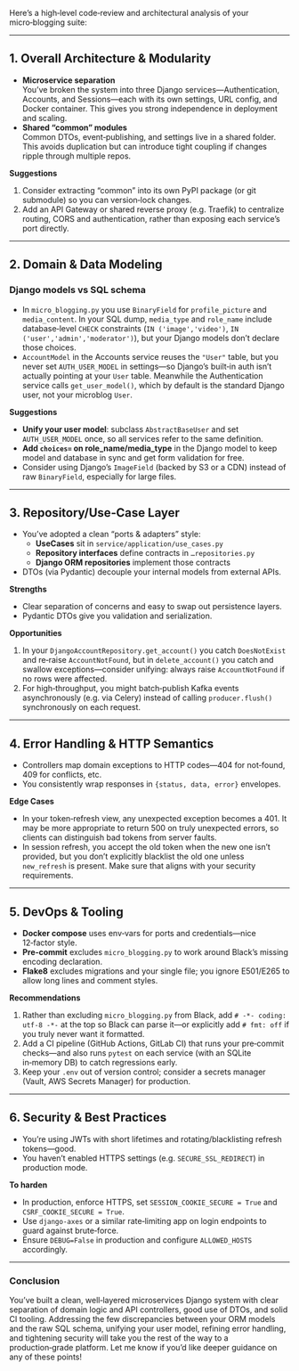 Here’s a high‑level code‑review and architectural analysis of your micro‑blogging suite:

---

## 1. Overall Architecture & Modularity

- **Microservice separation**  
  You’ve broken the system into three Django services—Authentication, Accounts, and Sessions—each with its own settings, URL config, and Docker container. This gives you strong independence in deployment and scaling.  
- **Shared “common” modules**  
  Common DTOs, event‑publishing, and settings live in a shared folder. This avoids duplication but can introduce tight coupling if changes ripple through multiple repos.  

**Suggestions**  
1. Consider extracting “common” into its own PyPI package (or git submodule) so you can version‑lock changes.  
2. Add an API Gateway or shared reverse proxy (e.g. Traefik) to centralize routing, CORS and authentication, rather than exposing each service’s port directly.

---

## 2. Domain & Data Modeling

### Django models vs SQL schema

- In `micro_blogging.py` you use `BinaryField` for `profile_picture` and `media_content`. In your SQL dump, `media_type` and `role_name` include database‐level `CHECK` constraints (`IN ('image','video')`, `IN ('user','admin','moderator')`), but your Django models don’t declare those choices.  
- `AccountModel` in the Accounts service reuses the `"User"` table, but you never set `AUTH_USER_MODEL` in settings—so Django’s built‑in auth isn’t actually pointing at your `User` table. Meanwhile the Authentication service calls `get_user_model()`, which by default is the standard Django user, not your microblog `User`.  

**Suggestions**  
- **Unify your user model**: subclass `AbstractBaseUser` and set `AUTH_USER_MODEL` once, so all services refer to the same definition.  
- **Add `choices=` on role_name/media_type** in the Django model to keep model and database in sync and get form validation for free.  
- Consider using Django’s `ImageField` (backed by S3 or a CDN) instead of raw `BinaryField`, especially for large files.

---

## 3. Repository/Use‑Case Layer

- You’ve adopted a clean “ports & adapters” style:  
  - **UseCases** sit in `service/application/use_cases.py`  
  - **Repository interfaces** define contracts in `…repositories.py`  
  - **Django ORM repositories** implement those contracts  
- DTOs (via Pydantic) decouple your internal models from external APIs.

**Strengths**  
- Clear separation of concerns and easy to swap out persistence layers.  
- Pydantic DTOs give you validation and serialization.

**Opportunities**  
1. In your `DjangoAccountRepository.get_account()` you catch `DoesNotExist` and re‑raise `AccountNotFound`, but in `delete_account()` you catch and swallow exceptions—consider unifying: always raise `AccountNotFound` if no rows were affected.  
2. For high‑throughput, you might batch‐publish Kafka events asynchronously (e.g. via Celery) instead of calling `producer.flush()` synchronously on each request.

---

## 4. Error Handling & HTTP Semantics

- Controllers map domain exceptions to HTTP codes—404 for not‑found, 409 for conflicts, etc.  
- You consistently wrap responses in `{status, data, error}` envelopes.

**Edge Cases**  
- In your token‐refresh view, any unexpected exception becomes a 401. It may be more appropriate to return 500 on truly unexpected errors, so clients can distinguish bad tokens from server faults.  
- In session refresh, you accept the old token when the new one isn’t provided, but you don’t explicitly blacklist the old one unless `new_refresh` is present. Make sure that aligns with your security requirements.

---

## 5. DevOps & Tooling

- **Docker compose** uses env‑vars for ports and credentials—nice 12‑factor style.  
- **Pre‑commit** excludes `micro_blogging.py` to work around Black’s missing encoding declaration.  
- **Flake8** excludes migrations and your single file; you ignore E501/E265 to allow long lines and comment styles.

**Recommendations**  
1. Rather than excluding `micro_blogging.py` from Black, add `# -*- coding: utf-8 -*-` at the top so Black can parse it—or explicitly add `# fmt: off` if you truly never want it formatted.  
2. Add a CI pipeline (GitHub Actions, GitLab CI) that runs your pre‑commit checks—and also runs `pytest` on each service (with an SQLite in‑memory DB) to catch regressions early.  
3. Keep your `.env` out of version control; consider a secrets manager (Vault, AWS Secrets Manager) for production.

---

## 6. Security & Best Practices

- You’re using JWTs with short lifetimes and rotating/blacklisting refresh tokens—good.  
- You haven’t enabled HTTPS settings (e.g. `SECURE_SSL_REDIRECT`) in production mode.  

**To harden**  
- In production, enforce HTTPS, set `SESSION_COOKIE_SECURE = True` and `CSRF_COOKIE_SECURE = True`.  
- Use `django‑axes` or a similar rate‑limiting app on login endpoints to guard against brute‑force.  
- Ensure `DEBUG=False` in production and configure `ALLOWED_HOSTS` accordingly.

---

### Conclusion

You’ve built a clean, well‑layered microservices Django system with clear separation of domain logic and API controllers, good use of DTOs, and solid CI tooling. Addressing the few discrepancies between your ORM models and the raw SQL schema, unifying your user model, refining error handling, and tightening security will take you the rest of the way to a production‑grade platform. Let me know if you’d like deeper guidance on any of these points!